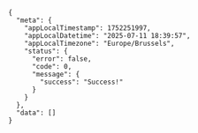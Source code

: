     {
      "meta": {
        "appLocalTimestamp": 1752251997,
        "appLocalDatetime": "2025-07-11 18:39:57",
        "appLocalTimezone": "Europe/Brussels",
        "status": {
          "error": false,
          "code": 0,
          "message": {
            "success": "Success!"
          }
        }
      },
      "data": []
    }